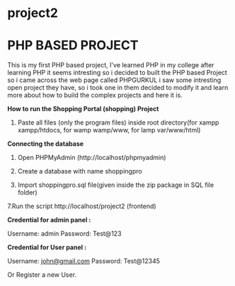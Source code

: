 # project2

# PHP BASED PROJECT
 This is my first PHP based project, I've learned PHP in my college after learning PHP it seems intresting so i decided to built the PHP based Project so i came across the web page called PHPGURKUL i saw some intresting open project they have, so i took one in them decided to modify it and learn more about how to build the complex projects and here it is.

 **How to run the Shopping Portal (shopping) Project**

1. Paste all files (only the program files) inside root directory(for xampp xampp/htdocs, for wamp wamp/www, for lamp var/www/html)

 **Connecting the database**

1. Open PHPMyAdmin (http://localhost/phpmyadmin)

2. Create a database with name shoppingpro

3. Import shoppingpro.sql file(given inside the zip package in SQL file folder)

7.Run the script http://localhost/project2 (frontend)



**Credential for admin panel :**

Username: admin
Password: Test@123

**Credential for  User panel :**

Username: john@gmail.com
Password: Test@12345

 Or Register a new User.